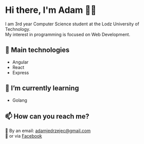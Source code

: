 # Hi there, I'm Adam 👋🏼

I am 3rd year Computer Science student at the Lodz University of Technology.\
My interest in programming is focused on Web Development.

## 🔭 Main technologies
* Angular
* React
* Express

## 🌱 I’m currently learning
* Golang

## 📫 How can you reach me?

💌 By an email: adamjedrzejec@gmail.com\
💬 or via [Facebook](https://www.facebook.com/adam.jedrzejec/)

<!--
**adamjedrzejec/adamjedrzejec** is a ✨ _special_ ✨ repository because its `README.md` (this file) appears on your GitHub profile.

Here are some ideas to get you started:

- 🔭 I’m currently working on ...
- 🌱 I’m currently learning ...
- 👯 I’m looking to collaborate on ...
- 🤔 I’m looking for help with ...
- 💬 Ask me about ...
- 📫 How to reach me: ...
- 😄 Pronouns: ...
- ⚡ Fun fact: ...
-->
